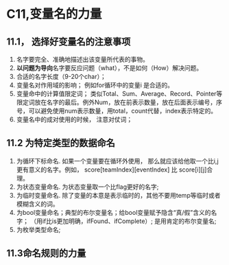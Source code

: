 # C11,变量名的力量

## 11.1， 选择好变量名的注意事项

1. 名字要完全、准确地描述出该变量所代表的事物。
2. **以问题为导向**名字要反应问题（what），不是如何（How）解决问题。
3. 合适的名字长度（9-20个char）；
4. 变量名对作用域的影响； 例如for循环中的变量i 是合适的。
5. 变量命中的计算值限定词；  类似Total、Sum、Average、Record、Pointer等限定词放在名字的最后。例外Num，放在前表示数量，放在后面表示编号，序号，可以避免使用num表示数量，用total，count代替，index表示特定的。
6. 变量名中的成对使用的时候， 注意对仗词；
 
## 11.2 为特定类型的数据命名
  
  1. 为循环下标命名. 
  如果一个变量要在循环外使用， 那么就应该给他取一个比i,j更有意义的名字。例如， score[teamIndex][eventIndex] 比 score[i][j]合理。
  2. 为状态变量命名. 为状态变量取一个比flag更好的名字;
  3. 为临时变量命名. 除了变量的本意是表示临时的，其他不要用temp等临时或者模糊含义的词。
  4. 为bool变量命名；典型的布尔变量名；给bool变量赋予隐含“真/假”含义的名字； （用if比is更加明确，ifFound、ifComplete）; 是用肯定的布尔变量名;
  5. 为枚举类型命名;
  
## 11.3命名规则的力量
  
   
  
 
 